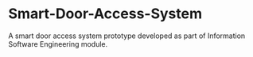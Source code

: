 # Smart-Door-Access-System
A smart door access system prototype developed as part of Information Software Engineering module.
